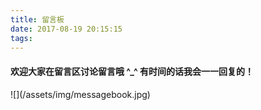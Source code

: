 ```yaml
---
title: 留言板
date: 2017-08-19 20:15:15
tags:
---
```



<h4>欢迎大家在留言区讨论留言哦 ^_^ 有时间的话我会一一回复的！</h4>
![](/assets/img/messagebook.jpg)
</center>
